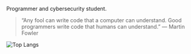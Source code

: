 Programmer and cybersecurity student.

> “Any fool can write code that a computer can understand. Good programmers write code that humans can understand.”
― Martin Fowler

![Top Langs](https://github-readme-stats.vercel.app/api/top-langs/?username=camishollmann&theme=gotham)

